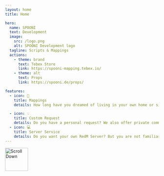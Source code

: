 ```yaml
---
layout: home
title: Home

hero:
  name: SPOONI
  text: Development
  image:
    src: /logo.png
    alt: SPOONI Development logo
  tagline: Scripts & Mappings
  actions:
    - theme: brand
      text: Tebex Store
      link: https://spooni-mapping.tebex.io/
    - theme: alt
      text: Props
      link: https://spooni.de/props/

features:
  - icon: 🗿
    title: Mappings
    details: How long have you dreamed of living in your own home or simply benefiting from the city's most important properties? With great attention to detail and authenticity, we offer excellent mappings. Our goal is to give you a new perspective on your favorite places and integrate them seamlessly into your roleplay.

  - icon: 💡
    title: Custom Request
    details: Do you have a personal request? We also offer private commissions. Whether it's a script, mapping or placeable props - anything is possible. With specific ideas from you and our understanding of authenticity and good role-playing, we can help you fulfill your wish and put a smile on your face.
  - icon: 💻
    title: Server Service 
    details: Do you want your own RedM Server? But you are not familiar with the technology or have problems setting it up? No problem! Get in touch with us on our Discord. Our expert developers can help you with everything from advice to setting up and troubleshooting your project.
---
```


<div class="center-arrow">
  <a href="#sponsors" style="text-decoration: none;">
    <img src="/arrow.png" alt="Scroll Down" style="width: 75px; height: 75px;" />
  </a>
</div>

<script setup>
import {
  VPTeamPage,
  VPTeamPageTitle,
  VPTeamMembers,
  VPTeamPageSection
} from 'vitepress/theme'

const sponsors = [
  {
    avatar: 'https://cdn.discordapp.com/icons/1080957020796096664/27692dfcbf10cf409412f4c213eda4cf.webp?size=128',
    name: 'n-core',
    title: 'RDR2 Roleplay',
    links: [
        { icon: 'discord', link: 'https://discord.gg/3Kbjdu5cFZ' },
    ]
  },
  {
    avatar: 'https://cdn.discordapp.com/icons/1070353246121623594/81697cd7f6bb599fc56897df53134696.webp?size=128',
    name: 'The Last Days',
    title: 'RDR2 Survial Roleplay',
    links: [
        { icon: 'discord', link: 'https://discord.gg/the-last-days-1070353246121623594' },
    ]
  },
  {
    avatar: 'https://cdn.discordapp.com/icons/1153427642297614398/a_deec25fe81c88ac8d5cd8e58539da396.webp?size=128',
    name: 'American Dreams',
    title: 'RDR2 Roleplay',
    links: [
        { icon: 'discord', link: 'https://discord.gg/eck4zVn3Zm' },
    ]
  },
  {
    avatar: 'https://cdn.discordapp.com/icons/1262666167089369119/705dbb0c48c53ddd8c824649b6d0a662.webp?size=128',
    name: 'Babylon 1918',
    title: 'RDR2 Roleplay',
    links: [
        { icon: 'discord', link: 'https://discord.gg/UKDZ5euhd5' },
    ]
  },
  {
    avatar: 'https://cdn.discordapp.com/icons/1052829950119530547/73dbc607b1932d82bb654668938ff6cd.webp?size=128',
    name: 'Last Hope RP',
    title: 'RDR2 Roleplay',
    links: [
        { icon: 'discord', link: 'https://discord.gg/7n3wf96RpZ' },
    ]
  },
  {
    avatar: 'https://cdn.discordapp.com/icons/1143862512937336933/99dec736bccbd1b0902d8f613eec5075.webp?size=128',
    name: 'Golden Plains',
    title: 'RDR2 Roleplay',
    links: [
        { icon: 'discord', link: 'https://discord.gg/MFnB9BDcYP' },
    ]
  },
  {
    avatar: 'https://cdn.discordapp.com/icons/1251628443104448714/ec83d24a2a9c877580bb8aba3aa68a46.webp?size=128',
    name: 'WILD CREEK RP',
    title: 'RDR2 Roleplay',
    links: [
        { icon: 'discord', link: 'https://discord.gg/nyvjmTruJS' },
    ]
  },
  {
    avatar: 'https://cdn.discordapp.com/icons/1225905970035822734/3ac67d6e5c9511f452016648ee37f136.webp?size=128',
    name: 'Bluestone Falls',
    title: 'RDR2 Roleplay',
    links: [
        { icon: 'discord', link: 'https://discord.gg/6j83qWXEXm' },
    ]
  },
  {
    avatar: 'https://cdn.discordapp.com/icons/939204524466393149/dafafab983a9061e4bc87a1dd263e188.webp?size=128',
    name: 'Misty Mountain',
    title: 'RDR2 Roleplay',
    links: [
        { icon: 'discord', link: 'https://discord.gg/8Azu5NGUGn' },
    ]
  },
  {
      avatar: 'https://cdn.discordapp.com/icons/1217371173319348266/0df2419df7f5254804ee49f9db062dd5.webp?size=128',
    name: 'Pioneers Country',
    title: 'RDR2 Roleplay',
    links: [
        { icon: 'discord', link: 'https://discord.gg/BWMmAErXKu' },
    ]
  },
]
</script>

<VPTeamPage id="sponsors">
  <VPTeamPageTitle>
    <template #title>Sponsored projects</template>
  </VPTeamPageTitle>
  <VPTeamMembers size="small" :members="sponsors" />
</VPTeamPage>